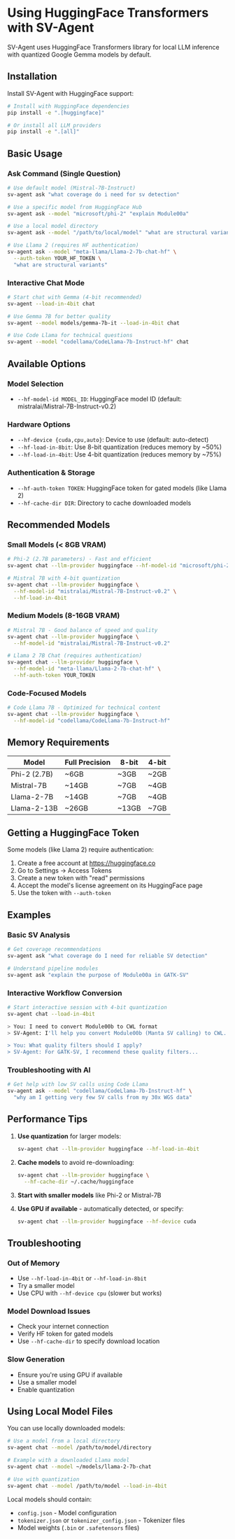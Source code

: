 # Using HuggingFace Transformers with SV-Agent

SV-Agent uses HuggingFace Transformers library for local LLM inference with quantized Google Gemma models by default.

## Installation

Install SV-Agent with HuggingFace support:

```bash
# Install with HuggingFace dependencies
pip install -e ".[huggingface]"

# Or install all LLM providers
pip install -e ".[all]"
```

## Basic Usage

### Ask Command (Single Question)

```bash
# Use default model (Mistral-7B-Instruct)
sv-agent ask "what coverage do i need for sv detection"

# Use a specific model from HuggingFace Hub
sv-agent ask --model "microsoft/phi-2" "explain Module00a"

# Use a local model directory
sv-agent ask --model "/path/to/local/model" "what are structural variants"

# Use Llama 2 (requires HF authentication)
sv-agent ask --model "meta-llama/Llama-2-7b-chat-hf" \
  --auth-token YOUR_HF_TOKEN \
  "what are structural variants"
```

### Interactive Chat Mode

```bash
# Start chat with Gemma (4-bit recommended)
sv-agent --load-in-4bit chat

# Use Gemma 7B for better quality
sv-agent --model models/gemma-7b-it --load-in-4bit chat

# Use Code Llama for technical questions
sv-agent --model "codellama/CodeLlama-7b-Instruct-hf" chat
```

## Available Options

### Model Selection
- `--hf-model-id MODEL_ID`: HuggingFace model ID (default: mistralai/Mistral-7B-Instruct-v0.2)

### Hardware Options
- `--hf-device {cuda,cpu,auto}`: Device to use (default: auto-detect)
- `--hf-load-in-8bit`: Use 8-bit quantization (reduces memory by ~50%)
- `--hf-load-in-4bit`: Use 4-bit quantization (reduces memory by ~75%)

### Authentication & Storage
- `--hf-auth-token TOKEN`: HuggingFace token for gated models (like Llama 2)
- `--hf-cache-dir DIR`: Directory to cache downloaded models

## Recommended Models

### Small Models (< 8GB VRAM)
```bash
# Phi-2 (2.7B parameters) - Fast and efficient
sv-agent chat --llm-provider huggingface --hf-model-id "microsoft/phi-2"

# Mistral 7B with 4-bit quantization
sv-agent chat --llm-provider huggingface \
  --hf-model-id "mistralai/Mistral-7B-Instruct-v0.2" \
  --hf-load-in-4bit
```

### Medium Models (8-16GB VRAM)
```bash
# Mistral 7B - Good balance of speed and quality
sv-agent chat --llm-provider huggingface \
  --hf-model-id "mistralai/Mistral-7B-Instruct-v0.2"

# Llama 2 7B Chat (requires authentication)
sv-agent chat --llm-provider huggingface \
  --hf-model-id "meta-llama/Llama-2-7b-chat-hf" \
  --hf-auth-token YOUR_TOKEN
```

### Code-Focused Models
```bash
# Code Llama 7B - Optimized for technical content
sv-agent chat --llm-provider huggingface \
  --hf-model-id "codellama/CodeLlama-7b-Instruct-hf"
```

## Memory Requirements

| Model | Full Precision | 8-bit | 4-bit |
|-------|---------------|--------|--------|
| Phi-2 (2.7B) | ~6GB | ~3GB | ~2GB |
| Mistral-7B | ~14GB | ~7GB | ~4GB |
| Llama-2-7B | ~14GB | ~7GB | ~4GB |
| Llama-2-13B | ~26GB | ~13GB | ~7GB |

## Getting a HuggingFace Token

Some models (like Llama 2) require authentication:

1. Create a free account at https://huggingface.co
2. Go to Settings → Access Tokens
3. Create a new token with "read" permissions
4. Accept the model's license agreement on its HuggingFace page
5. Use the token with `--auth-token`

## Examples

### Basic SV Analysis
```bash
# Get coverage recommendations
sv-agent ask "what coverage do I need for reliable SV detection"

# Understand pipeline modules
sv-agent ask "explain the purpose of Module00a in GATK-SV"
```

### Interactive Workflow Conversion
```bash
# Start interactive session with 4-bit quantization
sv-agent chat --load-in-4bit

> You: I need to convert Module00b to CWL format
> SV-Agent: I'll help you convert Module00b (Manta SV calling) to CWL...

> You: What quality filters should I apply?
> SV-Agent: For GATK-SV, I recommend these quality filters...
```

### Troubleshooting with AI
```bash
# Get help with low SV calls using Code Llama
sv-agent ask --model "codellama/CodeLlama-7b-Instruct-hf" \
  "why am I getting very few SV calls from my 30x WGS data"
```

## Performance Tips

1. **Use quantization** for larger models:
   ```bash
   sv-agent chat --llm-provider huggingface --hf-load-in-4bit
   ```

2. **Cache models** to avoid re-downloading:
   ```bash
   sv-agent chat --llm-provider huggingface \
     --hf-cache-dir ~/.cache/huggingface
   ```

3. **Start with smaller models** like Phi-2 or Mistral-7B

4. **Use GPU if available** - automatically detected, or specify:
   ```bash
   sv-agent chat --llm-provider huggingface --hf-device cuda
   ```

## Troubleshooting

### Out of Memory
- Use `--hf-load-in-4bit` or `--hf-load-in-8bit`
- Try a smaller model
- Use CPU with `--hf-device cpu` (slower but works)

### Model Download Issues
- Check your internet connection
- Verify HF token for gated models
- Use `--hf-cache-dir` to specify download location

### Slow Generation
- Ensure you're using GPU if available
- Use a smaller model
- Enable quantization

## Using Local Model Files

You can use locally downloaded models:

```bash
# Use a model from a local directory
sv-agent chat --model /path/to/model/directory

# Example with a downloaded Llama model
sv-agent chat --model ~/models/llama-2-7b-chat

# Use with quantization
sv-agent chat --model /path/to/model --load-in-4bit
```

Local models should contain:
- `config.json` - Model configuration
- `tokenizer.json` or `tokenizer_config.json` - Tokenizer files  
- Model weights (`.bin` or `.safetensors` files)